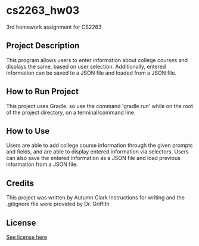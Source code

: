 # cs2263_hw03
3rd homework assignment for CS2263

## Project Description
This program allows users to enter information about college courses and displays the same, based on user selection. Additionally, entered information can be saved to a JSON file and loaded from a JSON file.

## How to Run Project
This project uses Gradle, so use the command 'gradle run' while on the root of the project directory, on a terminal/command line.

## How to Use
Users are able to add college course information through the given prompts and fields, and are able to display entered information via selectors. Users can also save the entered information as a JSON file and load previous information from a JSON file.

## Credits
This project was written by Autumn Clark
Instructions for writing and the .gitignore file were provided by Dr. Griffith

## License
[See license here](LICENSE)
